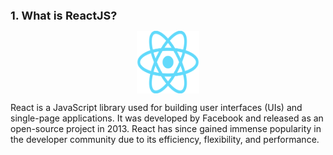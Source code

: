 <b style="font-size: 18px;">1. What is ReactJS?</b><br />
<p align="center">
<img src="image.png" alt="logo" width="100" height="100" style="display: flex">
</p>
 React is a JavaScript library used for building user interfaces (UIs) and single-page applications. It was developed by Facebook and released as an open-source project in 2013. React has since gained immense popularity in the developer community due to its efficiency, flexibility, and performance.
